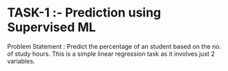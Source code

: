 # TASK-1 :- Prediction using Supervised ML

Problem Statement : Predict the percentage of an student based on the no. of study hours. This is a simple linear regression task as it involves just 2 variables.

